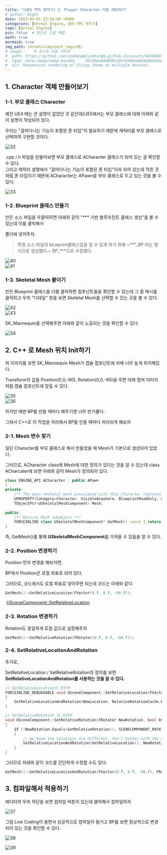 ```yaml
---
title: "[UE5 TPS 제작기] 2. Player Character 기본 세팅하기"
# author: Night
date: 2023-03-01 23:58:00 +0900
categories: [Unreal Engine, UE5-TPS 제작기]
tags: [Unreal Engine]
pin: false  # 핀으로 고정 역할
math: true
mermaid: true
img_path: /assets/img/post_imgs/UE/
# image:     # 포스트 대표 이미지
#  path: https://github.com/LeeKangW/LeeKangW.github.io/assets/48194683/7e5b8251-2544-4eea-b702-ad59aa404e9e
#  lqip: data:image/webp;base64,    UklGRpoAAABXRUJQVlA4WAoAAAAQAAAADwAABwAAQUxQSDIAAAARL0AmbZurmr57yyIiqE8oiG0bejIYEQTgqiDA9vqnsUSI6H+oAERp2HZ65qP/VIAWAFZQOCBCAAAA8AEAnQEqEAAIAAVAfCWkAALp8sF8rgRgAP7o9FDvMCkMde9PK7euH5M1m6VWoDXf2FkP3BqV0ZYbO6NA/VFIAAAA
#  alt: Responsive rendering of Chirpy theme on multiple devices.
---
```


## 1\. Character 객체 만들어보기

### 1-1. 부모 클래스 Character

예전 UE4 때는 큰 설명이 없었던 것 같은데)UE5에서는 부모 클래스에 대해 아래와 같이 설명이 작성되어 있다.

우리는 "걸어다니는 기능이 포함된 폰 타입"이 필요하기 때문에 캐릭터를 부모 클래스로 선택하여 구현할 것이다.

![32](32.png)

.cpp /.h 파일을 만들어보면 부모 클래스로 ACharacter 클래스가 되어 있는 걸 확인할 수 있다.  
그리고 캐릭터 설명에서 "걸어다니는 기능이 포함된 폰 타입"이라 되어 있는데 적힌 것처럼 폰 타입이기 때문에 ACharacter는 APawn을 부모 클래스로 두고 있는 것을 볼 수 있다.

![33](33.png)

### 1-2. Blueprint 클래스 만들기

만든 소스 파일을 우클릭하면 아래와 같이 "\*\*\* 기반 블루프린트 클래스 생성"을 볼 수 있는데 이를 클릭해서

폴더에 넣어주자.

> 특정 소스 파일의 blueprint클래스임을 알 수 있게 하기 위해 ~\*\*\*\_BP 라는 형식으로 생성했다.~ BP\_\*\*\*으로 수정했다.

![40](40.png)  
![41](41.png)

### 1-3. Skeletal Mesh 붙이기

만든 Blueprint 클래스를 더블 클릭하면 컴포넌트들을 확인할 수 있는데 그 중 메시를 클릭하고 우측 "디테일" 창을 보면 Skeletal Mesh를 선택할 수 있는 곳을 볼 수 있다.

![42](42.png)  
![43](43.png)  

SK\_Mannequin을 선택해주면 아래와 같이 노출되는 것을 확인할 수 있다.

![34](34.png)

## 2\. C++ 로 Mesh 위치 Init하기

위 이미지를 보면 SK\_Mannequin Mesh가 캡슐 컴포넌트에 비해 너무 높게 위치해있다.

Transform의 값을 Position(0,0,-90), Rotation(0,0,-90)을 주면 아래 캡쳐 이미지처럼 캡슐 컴포넌트에 맞출 수 있다.

![35](35.png)  
![36](36.png)  

하지만 매번 BP를 만들 때마다 해주기엔 너무 번거롭다.

그래서 C++로 이 작업을 처리해서 BP를 만들 때마다 처리되게 해보자

### 2-1. Mesh 변수 찾기

일단 Character를 부모 클래스로 해서 만들었을 때 Mesh가 기본으로 생성되어 있었다.

그러므로, ACharacter class에 Mesh에 대한 정의가 있다는 것을 알 수 있는데 class ACharcater에 보면 아래와 같이 Mesh가 정의되어 있다.

```cpp
class ENGINE_API ACharacter : public APawn
{
private:
	/** The main skeletal mesh associated with this Character (optional sub-object). */
	UPROPERTY(Category=Character, VisibleAnywhere, BlueprintReadOnly, meta=(AllowPrivateAccess = "true"))
	TObjectPtr<USkeletalMeshComponent> Mesh;
    
public:
	/** Returns Mesh subobject **/
	FORCEINLINE class USkeletalMeshComponent* GetMesh() const { return Mesh; }
}
```

즉, GetMesh()를 통해 **USkeletalMeshComponent**를 가져올 수 있음을 알 수 있다.

### 2-2. Position 변경하기

Position 먼저 변경을 해보자면,

BP에서 Position은 로컬 좌표로 되어 있다.

그러므로, 코드에서도 로컬 좌표로 넣어주면 되는데 코드는 아래와 같다.

```cpp
GetMesh()->SetRelativeLocation(FVector(0.f, 0.f, -90.f));
```

 [USceneComponent::SetRelativeLocation](https://docs.unrealengine.com/4.27/en-US/API/Runtime/Engine/Components/USceneComponent/SetRelativeLocation/)

### 2-3. Rotation 변경하기

Rotation도 동일하게 로컬 값으로 설정해주자

```cpp
GetMesh()->SetRelativeRotation(FRotator(0.f, 0.f, -90.f));
```

### 2-4. SetRelativeLocationAndRotation

추가로,

SetRelativeLocation / SetRelativeRotation의 정의를 보면 **SetRelativeLocationAndRotation를 사용하는 것을 알 수 있다.**

```cpp
// SetRelativeLocation의 정의부
FORCEINLINE_DEBUGGABLE void USceneComponent::SetRelativeLocation(FVector NewLocation, bool bSweep, FHitResult* OutSweepHitResult, ETeleportType Teleport)
{
	SetRelativeLocationAndRotation(NewLocation, RelativeRotationCache.RotatorToQuat(GetRelativeRotation()), bSweep, OutSweepHitResult, Teleport);
}
```

```cpp
// SetRelativeRotation 의 정의부
void USceneComponent::SetRelativeRotation(FRotator NewRotation, bool bSweep, FHitResult* OutSweepHitResult, ETeleportType Teleport)
{
	if (!NewRotation.Equals(GetRelativeRotation(), SCENECOMPONENT_ROTATOR_TOLERANCE))
	{
		// We know the rotations are different, don't bother with the cache.
		SetRelativeLocationAndRotation(GetRelativeLocation(), NewRotation.Quaternion(), bSweep, OutSweepHitResult, Teleport);
	}
}
```

그러므로 아래와 같이 코드를 간단하게 수정할 수도 있다.

```cpp
GetMesh()->SetRelativeLocationAndRotation(FVector(0.f, 0.f, -90.f), FRotator(0.f, 0.f, -90.f));
```

## 3\. 컴파일해서 적용하기

에디터의 우측 하단을 보면 컴파일 버튼이 있는데 클릭해서 컴파일하자

![37](37.png)

그럼 Live Coding이 돌면서 성공적으로 컴파일이 될거고 BP를 보면 정상적으로 변경되어 있는 것을 확인할 수 있다.

![38](38.png)

![39](39.png)